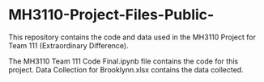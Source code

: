 # MH3110-Project-Files-Public-
This repository contains the code and data used in the MH3110 Project for Team 111 (Extraordinary Difference).

The MH3110 Team 111 Code Final.ipynb file contains the code for this project. 
Data Collection for Brooklynn.xlsx contains the data collected.
